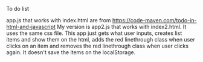 To do list

app.js that works with index.html are from https://code-maven.com/todo-in-html-and-javascript
My version is app2.js that works with index2.html. It uses the same css file.
This app just gets what user inputs, creates list items and show them on the html, adds the red linethrough class when user clicks on an item and removes the red linethrough class when user clicks again.
It doesn't save the items on the localStorage.
